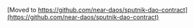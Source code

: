 [Moved to https://github.com/near-daos/sputnik-dao-contract](https://github.com/near-daos/sputnik-dao-contract)

